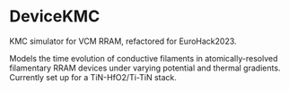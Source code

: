 # DeviceKMC
KMC simulator for VCM RRAM, refactored for EuroHack2023.

Models the time evolution of conductive filaments in atomically-resolved filamentary RRAM devices under varying potential and thermal gradients. Currently set up for a TiN-HfO2/Ti-TiN stack. 